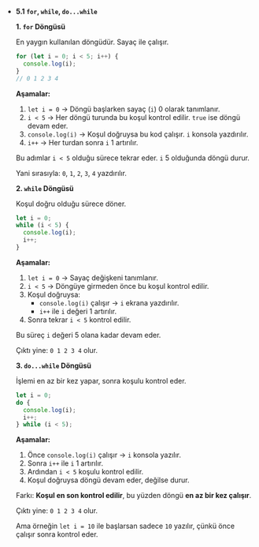 - **5.1 `for`, `while`, `do...while`**
    
    **1. `for` Döngüsü**
    
    En yaygın kullanılan döngüdür. Sayaç ile çalışır.
    
    ```jsx
    for (let i = 0; i < 5; i++) {
      console.log(i);
    }
    // 0 1 2 3 4
    ```
    
    **Aşamalar:**
    
    1. `let i = 0` → Döngü başlarken sayaç (`i`) 0 olarak tanımlanır.
    2. `i < 5` → Her döngü turunda bu koşul kontrol edilir. `true` ise döngü devam eder.
    3. `console.log(i)` → Koşul doğruysa bu kod çalışır. `i` konsola yazdırılır.
    4. `i++` → Her turdan sonra `i` 1 artırılır.
    
    Bu adımlar `i < 5` olduğu sürece tekrar eder. `i` 5 olduğunda döngü durur.
    
    Yani sırasıyla: `0`, `1`, `2`, `3`, `4` yazdırılır.
    
    **2. `while` Döngüsü**
    
    Koşul doğru olduğu sürece döner.
    
    ```jsx
    let i = 0;
    while (i < 5) {
      console.log(i);
      i++;
    }
    ```
    
    **Aşamalar:**
    
    1. `let i = 0` → Sayaç değişkeni tanımlanır.
    2. `i < 5` → Döngüye girmeden önce bu koşul kontrol edilir.
    3. Koşul doğruysa:
        - `console.log(i)` çalışır → `i` ekrana yazdırılır.
        - `i++` ile `i` değeri 1 artırılır.
    4. Sonra tekrar `i < 5` kontrol edilir.
    
    Bu süreç `i` değeri 5 olana kadar devam eder.
    
    Çıktı yine: `0 1 2 3 4` olur.
    
    **3. `do...while` Döngüsü**
    
    İşlemi en az bir kez yapar, sonra koşulu kontrol eder.
    
    ```jsx
    let i = 0;
    do {
      console.log(i);
      i++;
    } while (i < 5);
    ```
    
    **Aşamalar:**
    
    1. Önce `console.log(i)` çalışır → `i` konsola yazılır.
    2. Sonra `i++` ile `i` 1 artırılır.
    3. Ardından `i < 5` koşulu kontrol edilir.
    4. Koşul doğruysa döngü devam eder, değilse durur.
    
    Farkı: **Koşul en son kontrol edilir**, bu yüzden döngü **en az bir kez çalışır**.
    
    Çıktı yine: `0 1 2 3 4` olur.
    
    Ama örneğin `let i = 10` ile başlarsan sadece `10` yazılır, çünkü önce çalışır sonra kontrol eder.